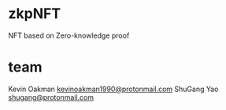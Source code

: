 # zkpNFT
NFT based on Zero-knowledge proof


# team
Kevin Oakman <kevinoakman1990@protonmail.com>
ShuGang Yao <shugang@protonmail.com>